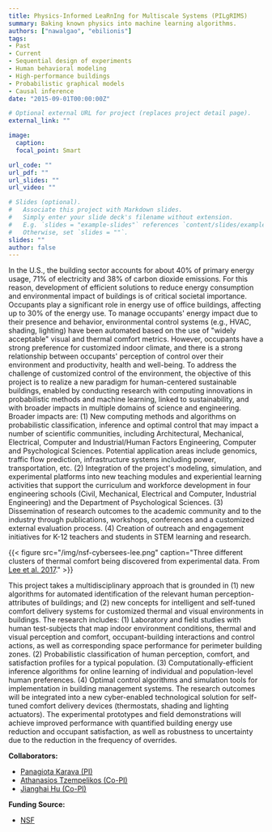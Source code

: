 ```yaml
---
title: Physics-Informed LeaRnIng for Multiscale Systems (PILgRIMS)
summary: Baking known physics into machine learning algorithms.
authors: ["nawalgao", "ebilionis"]
tags:
- Past
- Current
- Sequential design of experiments
- Human behavioral modeling
- High-performance buildings
- Probabilistic graphical models
- Causal inference
date: "2015-09-01T00:00:00Z"

# Optional external URL for project (replaces project detail page).
external_link: ""

image:
  caption:
  focal_point: Smart

url_code: ""
url_pdf: ""
url_slides: ""
url_video: ""

# Slides (optional).
#   Associate this project with Markdown slides.
#   Simply enter your slide deck's filename without extension.
#   E.g. `slides = "example-slides"` references `content/slides/example-slides.md`.
#   Otherwise, set `slides = ""`.
slides: ""
author: false
---
```


In the U.S., the building sector accounts for about 40% of primary energy usage, 71% of electricity and 38% of carbon dioxide emissions. For this reason, development of efficient solutions to reduce energy consumption and environmental impact of buildings is of critical societal importance. Occupants play a significant role in energy use of office buildings, affecting up to 30% of the energy use. To manage occupants' energy impact due to their presence and behavior, environmental control systems (e.g., HVAC, shading, lighting) have been automated based on the use of "widely acceptable" visual and thermal comfort metrics. However, occupants have a strong preference for customized indoor climate, and there is a strong relationship between occupants' perception of control over their environment and productivity, health and well-being. To address the challenge of customized control of the environment, the objective of this project is to realize a new paradigm for human-centered sustainable buildings, enabled by conducting research with computing innovations in probabilistic methods and machine learning, linked to sustainability, and with broader impacts in multiple domains of science and engineering. Broader impacts are: (1) New computing methods and algorithms on probabilistic classification, inference and optimal control that may impact a number of scientific communities, including Architectural, Mechanical, Electrical, Computer and Industrial/Human Factors Engineering, Computer and Psychological Sciences. Potential application areas include genomics, traffic flow prediction, infrastructure systems including power, transportation, etc. (2) Integration of the project's modeling, simulation, and experimental platforms into new teaching modules and experiential learning activities that support the curriculum and workforce development in four engineering schools (Civil, Mechanical, Electrical and Computer, Industrial Engineering) and the Department of Psychological Sciences. (3) Dissemination of research outcomes to the academic community and to the industry through publications, workshops, conferences and a customized external evaluation process. (4) Creation of outreach and engagement initiatives for K-12 teachers and students in STEM learning and research.

{{< figure src="/img/nsf-cybersees-lee.png" caption="Three different clusters of thermal comfort being discovered from experimental data. From [Lee et al. 2017](/publication/lee-bayesian-2017)." >}}

This project takes a multidisciplinary approach that is grounded in (1) new algorithms for automated identification of the relevant human perception-attributes of buildings; and (2) new concepts for intelligent and self-tuned comfort delivery systems for customized thermal and visual environments in buildings. The research includes: (1) Laboratory and field studies with human test-subjects that map indoor environment conditions, thermal and visual perception and comfort, occupant-building interactions and control actions, as well as corresponding space performance for perimeter building zones. (2) Probabilistic classification of human perception, comfort, and satisfaction profiles for a typical population. (3) Computationally-efficient inference algorithms for online learning of individual and population-level human preferences. (4) Optimal control algorithms and simulation tools for implementation in building management systems. The research outcomes will be integrated into a new cyber-enabled technological solution for self-tuned comfort delivery devices (thermostats, shading and lighting actuators). The experimental prototypes and field demonstrations will achieve improved performance with quantified building energy use reduction and occupant satisfaction, as well as robustness to uncertainty due to the reduction in the frequency of overrides.

**Collaborators:**

+ [Panagiota Karava (PI)](https://engineering.purdue.edu/CE/People/view_person?resource_id=56531)
+ [Athanasios Tzempelikos (Co-PI)](https://sites.google.com/site/thanostzempelikos/)
+ [Jianghai Hu (Co-PI)](https://engineering.purdue.edu/~jianghai/)

**Funding Source:**

+ [NSF](https://www.nsf.gov/awardsearch/showAward?AWD_ID=1539527&HistoricalAwards=false)
